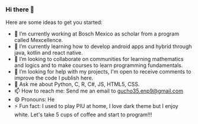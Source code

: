 ### Hi there 👋

<!--**gusajr/gusajr** is a ✨ _special_ ✨ repository because its `README.md` (this file) appears on your GitHub profile.-->

Here are some ideas to get you started:

- 🔭 I’m currently working at Bosch Mexico as scholar from a program called Mexcellence.
- 🌱 I’m currently learning how to develop android apps and hybrid through java, kotlin and react native.
- 👯 I’m looking to collaborate on communities for learning mathematics and logics and to make courses to learn programming fundamentals.
- 🤔 I’m looking for help with my projects, I'm open to receive comments to improve the code I publish here.
- 💬 Ask me about Python, C, R, C#, JS, HTML5, CSS.
- 📫 How to reach me: Send me an email to gucho35.enp9@gmail.com
- 😄 Pronouns: He
- ⚡ Fun fact: I used to play PIU at home, I love dark theme but I enjoy white. Let's take 5 cups of coffee and start to program!!!
